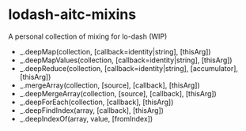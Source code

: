 lodash-aitc-mixins
==================

A personal collection of mixing for lo-dash (WIP)

* _.deepMap(collection, [callback=identity|string], [thisArg])
* _.deepMapValues(collection, [callback=identity|string], [thisArg])
* _.deepReduce(collection, [callback=identity|string], [accumulator], [thisArg])
* _.mergeArray(collection, [source], [callback], [thisArg])
* _.deepMergeArray(collection, [source], [callback], [thisArg])
* _.deepForEach(collection, [callback], [thisArg])
* _.deepFindIndex(array, [callback], [thisArg])
* _.deepIndexOf(array, value, [fromIndex])
